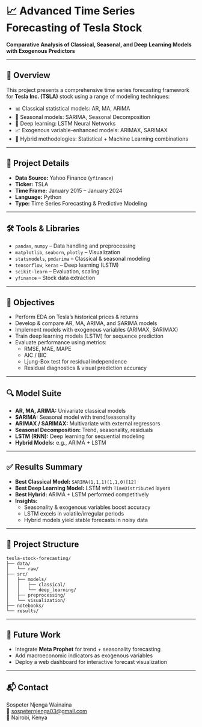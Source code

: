 # 📈 Advanced Time Series Forecasting of Tesla Stock

**Comparative Analysis of Classical, Seasonal, and Deep Learning Models with Exogenous Predictors**

---

## 🧠 Overview

This project presents a comprehensive time series forecasting framework for **Tesla Inc. (TSLA)** stock using a range of modeling techniques:

- 📊 Classical statistical models: AR, MA, ARIMA  
- 📅 Seasonal models: SARIMA, Seasonal Decomposition  
- 🤖 Deep learning: LSTM Neural Networks  
- 📈 Exogenous variable-enhanced models: ARIMAX, SARIMAX  
- 🧬 Hybrid methodologies: Statistical + Machine Learning combinations  

---

## 📌 Project Details

- **Data Source:** Yahoo Finance (`yfinance`)
- **Ticker:** TSLA
- **Time Frame:** January 2015 – January 2024
- **Language:** Python
- **Type:** Time Series Forecasting & Predictive Modeling

---

## 🛠️ Tools & Libraries

- `pandas`, `numpy` – Data handling and preprocessing  
- `matplotlib`, `seaborn`, `plotly` – Visualization  
- `statsmodels`, `pmdarima` – Classical & seasonal modeling  
- `tensorflow`, `keras` – Deep learning (LSTM)  
- `scikit-learn` – Evaluation, scaling  
- `yfinance` – Stock data extraction  

---

## 🎯 Objectives

- Perform EDA on Tesla’s historical prices & returns  
- Develop & compare AR, MA, ARIMA, and SARIMA models  
- Implement models with exogenous variables (ARIMAX, SARIMAX)  
- Train deep learning models (LSTM) for sequence prediction  
- Evaluate performance using metrics:
  - RMSE, MAE, MAPE
  - AIC / BIC
  - Ljung-Box test for residual independence  
  - Residual diagnostics & visual prediction accuracy  

---

## 🔍 Model Suite

- **AR, MA, ARIMA:** Univariate classical models  
- **SARIMA:** Seasonal model with trend/seasonality  
- **ARIMAX / SARIMAX:** Multivariate with external regressors  
- **Seasonal Decomposition:** Trend, seasonality, residuals  
- **LSTM (RNN):** Deep learning for sequential modeling  
- **Hybrid Models:** e.g., ARIMA + LSTM

---

## ✅ Results Summary

- **Best Classical Model:** `SARIMA(1,1,1)(1,1,0)[12]`  
- **Best Deep Learning Model:** LSTM with `TimeDistributed` layers  
- **Best Hybrid:** ARIMA + LSTM performed competitively  
- **Insights:**
  - Seasonality & exogenous variables boost accuracy  
  - LSTM excels in volatile/irregular periods  
  - Hybrid models yield stable forecasts in noisy data  

---

## 📁 Project Structure

```
tesla-stock-forecasting/
├── data/
│   └── raw/
├── src/
│   ├── models/
│   │   ├── classical/
│   │   └── deep_learning/
│   ├── preprocessing/
│   └── visualization/
├── notebooks/
└── results/
```

---

## 🔮 Future Work

- Integrate **Meta Prophet** for trend + seasonality forecasting  
- Add macroeconomic indicators as exogenous variables  
- Deploy a web dashboard for interactive forecast visualization  

---

## 📬 Contact

Sospeter Njenga Wainaina  
📧 sospeternjenga03@gmail.com  
📍 Nairobi, Kenya  
